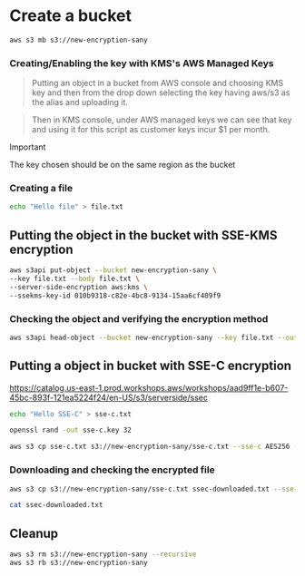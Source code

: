 # Create a bucket

```sh
aws s3 mb s3://new-encryption-sany
```

### Creating/Enabling the key with KMS's AWS Managed Keys

> Putting an object in a bucket from AWS console and choosing KMS key and then from the drop down selecting the key having aws/s3 as the alias and uploading it.
 
> Then in KMS console, under AWS managed keys we can see that key and using it for this script as customer keys incur $1 per month.

>[!Important]
> The key chosen should be on the same region as the bucket

### Creating a file

```sh
echo "Hello file" > file.txt
```

## Putting the object in the bucket with SSE-KMS encryption

```sh
aws s3api put-object --bucket new-encryption-sany \
--key file.txt --body file.txt \
--server-side-encryption aws:kms \
--ssekms-key-id 010b9318-c82e-4bc8-9134-15aa6cf409f9
```

### Checking the object and verifying the encryption method

```sh
aws s3api head-object --bucket new-encryption-sany --key file.txt --output json
```

## Putting a object in bucket with SSE-C encryption

https://catalog.us-east-1.prod.workshops.aws/workshops/aad9ff1e-b607-45bc-893f-121ea5224f24/en-US/s3/serverside/ssec

```sh
echo "Hello SSE-C" > sse-c.txt

openssl rand -out sse-c.key 32

aws s3 cp sse-c.txt s3://new-encryption-sany/sse-c.txt --sse-c AES256 --sse-c-key fileb://sse-c.key
```

### Downloading and checking the encrypted file

```sh
aws s3 cp s3://new-encryption-sany/sse-c.txt ssec-downloaded.txt --sse-c AES256 --sse-c-key fileb://sse-c.key

cat ssec-downloaded.txt
```

## Cleanup

```sh
aws s3 rm s3://new-encryption-sany --recursive
aws s3 rb s3://new-encryption-sany
```